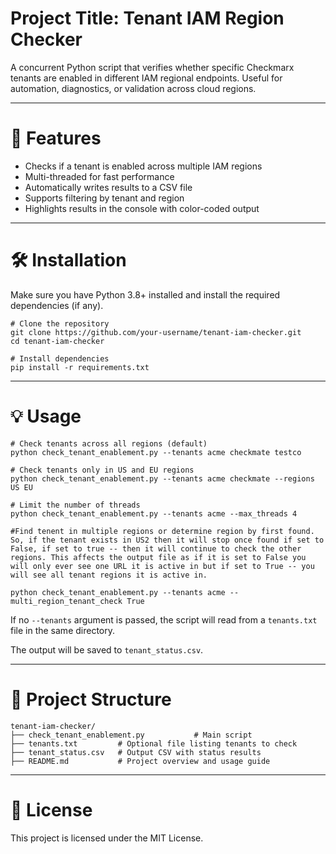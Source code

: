 # Project Title: Tenant IAM Region Checker

A concurrent Python script that verifies whether specific Checkmarx tenants are enabled in different IAM regional endpoints. Useful for automation, diagnostics, or validation across cloud regions.

---

# 🚀 Features

- Checks if a tenant is enabled across multiple IAM regions
- Multi-threaded for fast performance
- Automatically writes results to a CSV file
- Supports filtering by tenant and region
- Highlights results in the console with color-coded output

---

# 🛠️ Installation

Make sure you have Python 3.8+ installed and install the required dependencies (if any).

```
# Clone the repository
git clone https://github.com/your-username/tenant-iam-checker.git
cd tenant-iam-checker

# Install dependencies
pip install -r requirements.txt
```

---

# 💡 Usage

```
# Check tenants across all regions (default)
python check_tenant_enablement.py --tenants acme checkmate testco

# Check tenants only in US and EU regions
python check_tenant_enablement.py --tenants acme checkmate --regions US EU

# Limit the number of threads
python check_tenant_enablement.py --tenants acme --max_threads 4

#Find tenent in multiple regions or determine region by first found. So, if the tenant exists in US2 then it will stop once found if set to False, if set to true -- then it will continue to check the other regions. This affects the output file as if it is set to False you will only ever see one URL it is active in but if set to True -- you will see all tenant regions it is active in. 

python check_tenant_enablement.py --tenants acme --multi_region_tenant_check True
```

If no `--tenants` argument is passed, the script will read from a `tenants.txt` file in the same directory.

The output will be saved to `tenant_status.csv`.

---

# 📁 Project Structure

```
tenant-iam-checker/
├── check_tenant_enablement.py           # Main script
├── tenants.txt         # Optional file listing tenants to check
├── tenant_status.csv   # Output CSV with status results
├── README.md           # Project overview and usage guide
```

---

# 📄 License

This project is licensed under the MIT License.


